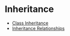# Inheritance

* [Class Inheritance](./01_Class_Inheritance.html)
* [Inheritance Relationships](./02_Inheritance_Relationships.html)